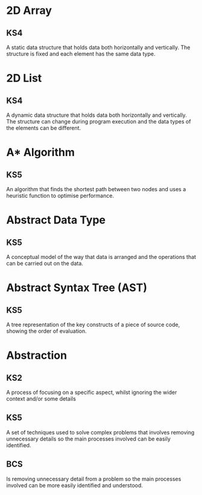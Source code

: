 # 2D Array
## KS4 
A static data structure that holds data both horizontally and vertically. The structure is fixed and each element has the same data type.


# 2D List
## KS4 
A dynamic data structure that holds data both horizontally and vertically. The structure can change during program execution and the data types of the elements can be different.


# A* Algorithm
## KS5
An algorithm that finds the shortest path between two nodes and uses a heuristic function to optimise performance.


# Abstract Data Type
## KS5
A conceptual model of the way that data is arranged and the operations that can be carried out on the data.


# Abstract Syntax Tree (AST)
## KS5
A tree representation of the key constructs of a piece of source code, showing the order of evaluation.


# Abstraction
## KS2
A process of focusing on a specific aspect, whilst ignoring the wider context and/or some details 
## KS5
A set of techniques used to solve complex problems that involves removing unnecessary details so the main processes involved can be easily identified.
## BCS
Is removing unnecessary detail from a problem so the main processes involved can be more easily identified and understood.

